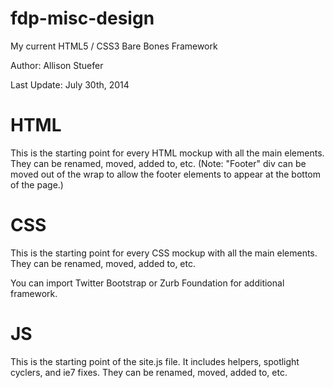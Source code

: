 fdp-misc-design
===============

My current HTML5 / CSS3 Bare Bones Framework

Author: Allison Stuefer

Last Update: July 30th, 2014


HTML 
=================
This is the starting point for every HTML mockup with all the main elements. They can be renamed, moved, added to, etc. 
(Note: "Footer" div can be moved out of the wrap to allow the footer elements to appear at the bottom of the page.)

CSS 
=================
This is the starting point for every CSS mockup with all the main elements. They can be renamed, moved, added to, etc.

You can import Twitter Bootstrap or Zurb Foundation for additional framework.

JS
=================
This is the starting point of the site.js file. It includes helpers, spotlight cyclers, and ie7 fixes. They can be renamed, moved, added to, etc.
